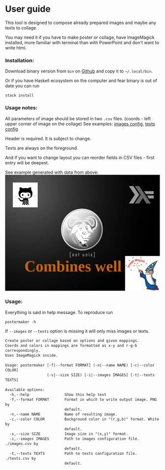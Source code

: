 # User guide

This tool is designed to compose already prepared images and maybe any texts to collage.

You may need it if you have to make poster or collage, have ImageMagick installed, more familiar with terminal than with PowerPoint and don't want to write html.

### Installation:

Download binary version from `bin` on [Github](https://github.com/viviag/postermaker) and copy it to `~/.local/bin`.

Or if you have Haskell ecosystem on the computer and fear binary is out of date you can run
```
stack install
```

### Usage notes:

All parameters of image should be stored in two `.csv` files. (coords - left upper corner of image on the collage)
See examples: [images config](https://github.com/viviag/postermaker/blob/master/examples/images.csv), [texts config](https://github.com/viviag/postermaker/blob/master/examples/texts.csv)

Header is required. It is subject to change.

Texts are always on the foreground.

And if you want to change layout you can reorder fields in CSV files - first entry will be deepest.

See example generated with data from above:
![Result](examples/githask.png)

### Usage:

Everything is said in help message. To reproduce run
```
postermaker -h
```
If `--images` or `--texts` option is missing it will only miss images or texts.
```
Create poster or collage based on options and given mappings.
Coords and colors in mappings are formatted as x-y and r-g-b correspondingly.
Uses ImageMagick inside.

Usage: postermaker [-f|--format FORMAT] (-n|--name NAME) [-c|--color COLOR]
                   (-s|--size SIZE) [-i|--images IMAGES] [-t|--texts TEXTS]

Available options:
  -h,--help                Show this help text
  -f,--format FORMAT       Format in which to write output image. PNG by
                           default.
  -n,--name NAME           Name of resulting image.
  -c,--color COLOR         Background color in "(r,g,b)" format. White by
                           default.
  -s,--size SIZE           Image size in "(x,y)" format.
  -i,--images IMAGES       Path to images configuration file. ./images.csv by
                           default.
  -t,--texts TEXTS         Path to texts configuration file. ./texts.csv by
                           default.

```
